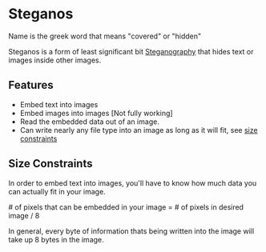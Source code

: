 # Steganos

Name is the greek word that means "covered" or "hidden"

Steganos is a form of least significant bit [Steganography](https://en.wikipedia.org/wiki/Steganography) that hides text
or images inside other images.

## Features

* Embed text into images
* Embed images into images [Not fully working]
* Read the embedded data out of an image.
* Can write nearly any file type into an image as long as it will fit, see [size constraints](#size-constraints)

## Size Constraints
In order to embed text into images, you'll have to know how much data you can actually fit in your image.

\# of pixels that can be embedded in your image = # of pixels in desired image / 8

In general, every byte of information thats being written into the image will take up 8 bytes in the image.